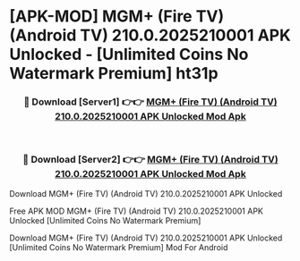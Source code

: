 # [APK-MOD] MGM+ (Fire TV) (Android TV) 210.0.2025210001 APK Unlocked - [Unlimited Coins No Watermark Premium] ht31p



<div align="center">
<h3>🔴 Download [Server1] 👉👉 <a href="https://momento.my/?title=MGM+_(Fire_TV)_(Android_TV)_210.0.2025210001_APK_Unlocked">MGM+ (Fire TV) (Android TV) 210.0.2025210001 APK Unlocked Mod Apk</a></h3><br>

<h3>🔴 Download [Server2] 👉👉 <a href="https://momento.my/?title=MGM+_(Fire_TV)_(Android_TV)_210.0.2025210001_APK_Unlocked">MGM+ (Fire TV) (Android TV) 210.0.2025210001 APK Unlocked Mod Apk</a></h3>
</div>



Download MGM+ (Fire TV) (Android TV) 210.0.2025210001 APK Unlocked 

Free APK MOD MGM+ (Fire TV) (Android TV) 210.0.2025210001 APK Unlocked [Unlimited Coins No Watermark Premium]

Download MGM+ (Fire TV) (Android TV) 210.0.2025210001 APK Unlocked [Unlimited Coins No Watermark Premium] Mod For Android
